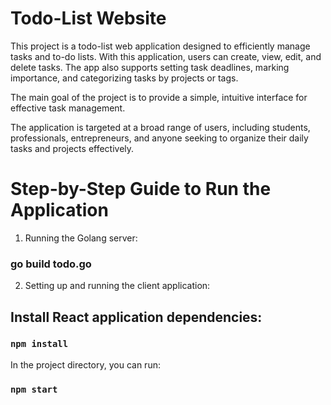 # Todo-List Website

This project is a todo-list web application designed to efficiently manage tasks and to-do lists. With this application, users can create, view, edit, and delete tasks. The app also supports setting task deadlines, marking importance, and categorizing tasks by projects or tags.

The main goal of the project is to provide a simple, intuitive interface for effective task management.

The application is targeted at a broad range of users, including students, professionals, entrepreneurs, and anyone seeking to organize their daily tasks and projects effectively.

# Step-by-Step Guide to Run the Application
1) Running the Golang server:

### go build todo.go

2) Setting up and running the client application:

## Install React application dependencies:

### `npm install`
In the project directory, you can run:

### `npm start`
